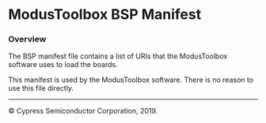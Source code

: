 # ModusToolbox BSP Manifest

### Overview
The BSP manifest file contains a list of URIs that the ModusToolbox software uses to load the boards.

This manifest is used by the ModusToolbox software. There is no reason to use this file directly.

---
© Cypress Semiconductor Corporation, 2019.
